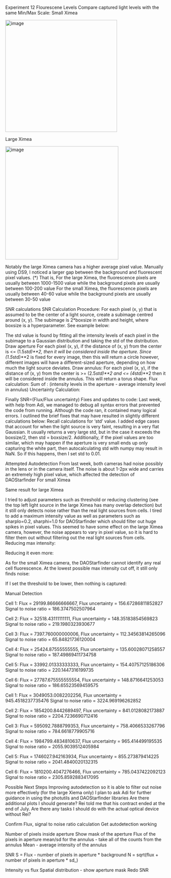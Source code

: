 
Experiment 12 Flourescene Levels 
Compare captured light levels with the same Min/Max Scale:
Small Ximea 

<img width="351" alt="image" src="https://github.com/user-attachments/assets/c6b52fec-d618-4495-aa50-8ae680097ddd">

Large Ximea

<img width="355" alt="image" src="https://github.com/user-attachments/assets/43585229-512a-4615-b1e3-e1a710c90427">


Notably the large Ximea camera has a higher average pixel value.
Manually using DS9, I noticed a larger gap between the background and fluorescent pixel values. (*) That is, 
For the large Ximea, the fluorescence pixels are usually between 1000-1500 value while the background pixels are usually between 100-200 value 
For the small Ximea, the fluorescence pixels are usually between 40-60 value while the background pixels are usually between 30-50 value

SNR calculations
SNR Calculation Procedure:
For each pixel (x, y) that is assumed to be the center of a light source, create a subimage centred around (x, y). The subimage is 2*boxsize in width and height, where boxsize is a hyperparameter. See example below:

The std value is found by fitting all the intensity levels of each pixel in the subimage to a Gaussian distribution and taking the std of the distribution. 
Draw aperture
For each pixel (x, y), if the distance of (x, y) from the center is <= (1.5*std)**2, then it will be considered inside the aperture. Since (1.5*std)**2 is fixed for every image, then this will return a circle however, different images will have a different-sized aperture, depending on how much the light source deviates.
Draw annulus:
For each pixel (x, y), if the distance of (x, y) from the center is >= (2.5*std)**2 and <= (4*std)**2 then it will be considered inside the annulus. This will return a torus shape.
Flux calculation:
Sum of : (intensity levels in the aperture - average intensity level in annulus)
Uncertainty Calculation:

Finally SNR=(Flux/Flux uncertainty)
Fixes and updates to code:
Last week, with help from Adi, we managed to debug all syntax errors that prevented the code from running. 
Although the code ran, it contained many logical errors. I outlined the brief fixes that may have resulted in slightly different calculations below:
Recall calculations for ‘std’ value. I added edge cases that account for when the light source is very faint, resulting in a very flat Gaussian. It usually returns a very large std, but in the case it exceeds the boxsize/2, then std = boxsize/2. 
Additionally, if the pixel values are too similar, which may happen if the aperture is very small ends up only capturing the white part, then autocalculating std with numpy may result in NaN. So if this happens, then I set std to 0.01.

Attempted Autodetection
From last week, both cameras had noise possibly in the lens or in the camera itself. The noise is about 1-2px wide and carries an extremely high pixel value, which affected the detection of DAOStarfinder
For small Ximea

Same result for large Ximea

I tried to adjust parameters such as threshold or reducing clustering (see the top left light source in the large Ximea has many overlap detection) but it still only detects noise rather than the real light sources from cells.
I tired to add a maximum intensity value as well as parameters such as sharplo=0.2, sharphi=1.0 for DAOStarfinder which should filter out huge spikes in pixel values. This seemed to have some effect on the large Ximea camera, however, the noise appears to vary in pixel value, so it is hard to filter them out without filtering out the real light sources from cells.
Reducing max intensity:

Reducing it even more:

As for the small Ximea camera, the DAOStarfinder cannot identify any real cell fluorescence. At the lowest possible max intensity cut off, it still only finds noise:

If I set the threshold to be lower, then nothing is captured:

Manual Detection


Cell 1:
Flux = 29199.86666666667, Flux uncertainty = 156.67286811852827
Signal to noise ratio = 186.3747502507964

Cell 2:
Flux = 32518.43111111111, Flux uncertainty = 148.35183854569823
Signal to noise ratio = 219.1980323930677

Cell 3:
Flux = 7397.760000000006, Flux uncertainty = 112.34563814265096
Signal to noise ratio = 65.84821736120004

Cell 4:
Flux = 25424.87555555555, Flux uncertainty = 135.60028071258557
Signal to noise ratio = 187.49869411734758

Cell 5:
Flux = 33992.01333333333, Flux uncertainty = 154.40757125186306
Signal to noise ratio = 220.1447316199735

Cell 6:
Flux = 27787.675555555554, Flux uncertainty = 148.8716641253053
Signal to noise ratio = 186.65523569459575



Cell 1:
Flux = 3049053.0082202256, Flux uncertainty = 945.4518237735476
Signal to noise ratio = 3224.969196262852

Cell 2:
Flux = 1854200.8442689497, Flux uncertainty = 841.0128082173887
Signal to noise ratio = 2204.7236690712416

Cell 3:
Flux = 595092.7888799353, Flux uncertainty = 758.4066533267796
Signal to noise ratio = 784.6618779905716

Cell 4:
Flux = 1984799.4834810637, Flux uncertainty = 965.414499195535
Signal to noise ratio = 2055.9039512405984

Cell 5:
Flux = 1746027.942163934, Flux uncertainty = 855.273879414225
Signal to noise ratio = 2041.4840020132315

Cell 6:
Flux = 1810200.4047276466, Flux uncertainty = 785.0437422092123
Signal to noise ratio = 2305.8592883417095


Possible Next Steps
Improving autodetection so it is able to filter out noise more effectively (for the large Xiema only)
I plan to ask Adi for further guidance in using the photutils and DAOStarfinder libraries
Are there additional plots I should generate?
Rei told me that his contract ended at the end of July. Are there any tasks I should do with the actual optical device without Rei?

Confirm Flux, signal to noise ratio calculation
Get autodetection working

Number of pixels inside aperture 
Show mask of the aperture 
Flux of the pixels in aperture
mean/sd for the annulus - take all of the counts from the annulus
Mean - average intensity of the annulus

SNR 
S = Flux - number of pixels in aperture * background
N = sqrt(flux + number of pixels in aperture * sd_)

Intensity vs flux
Spatial distribution - show aperture mask
Redo SNR
